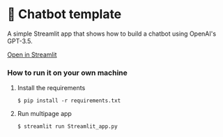 # 💬 Chatbot template

A simple Streamlit app that shows how to build a chatbot using OpenAI's GPT-3.5.

[Open in Streamlit](https://on-boarding-mentor.streamlit.app/)

### How to run it on your own machine

1. Install the requirements

   ```
   $ pip install -r requirements.txt
   ```

2. Run multipage app

   ```
   $ streamlit run Streamlit_app.py
   ```
